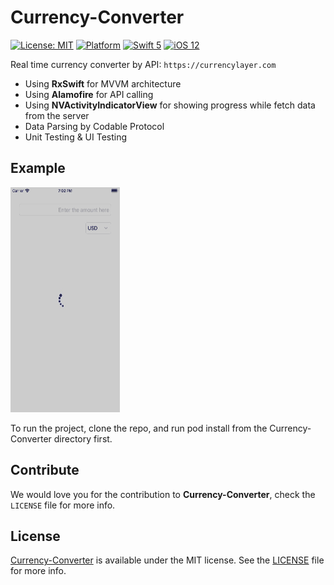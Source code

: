 # Currency-Converter

[![License: MIT](https://img.shields.io/badge/license-MIT-green.svg?style=flat)](https://github.com/Rahul-Mayani/Currency-Converter/blob/master/LICENSE)
[![Platform](https://img.shields.io/cocoapods/p/PagingTableView.svg?style=flat)](https://github.com/Rahul-Mayani/Currency-Converter/tree/master/Currency/)
[![Swift 5](https://img.shields.io/badge/Swift-5-orange.svg?style=flat)](https://developer.apple.com/swift/)
[![iOS 12](https://img.shields.io/badge/iOS-12-orange.svg?style=flat)](https://developer.apple.com/ios/)


Real time currency converter by API: `https://currencylayer.com`

- Using **RxSwift** for MVVM architecture
- Using **Alamofire** for API calling
- Using **NVActivityIndicatorView** for showing progress while fetch data from the server
- Data Parsing by Codable Protocol
- Unit Testing & UI Testing


## Example
![alt text](https://github.com/Rahul-Mayani/Currency-Converter/blob/master/sample.gif)

To run the project, clone the repo, and run pod install from the Currency-Converter directory first.


## Contribute 

We would love you for the contribution to **Currency-Converter**, check the ``LICENSE`` file for more info.


## License

[Currency-Converter](https://github.com/Rahul-Mayani/Currency-Converter/tree/master/Currency/) is available under the MIT license. See the [LICENSE](https://github.com/Rahul-Mayani/Currency-Converter/blob/master/LICENSE) file for more info.
